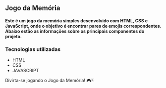 ## Jogo da Memória

#### Este é um jogo da memória simples desenvolvido com HTML, CSS e JavaScript, onde o objetivo é encontrar pares de emojis correspondentes. Abaixo estão as informações sobre os principais componentes do projeto.

### Tecnologias utilizadas
- HTML
- CSS
- JAVASCRIPT

Divirta-se jogando o Jogo da Memória! 🎮🃏
